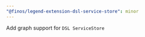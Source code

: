 ```yaml
---
"@finos/legend-extension-dsl-service-store": minor
---
```


Add graph support for `DSL ServiceStore`
